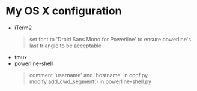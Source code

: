 My OS X configuration
=====================

- iTerm2
  > set font to 'Droid Sans Mono for Powerline' to ensure powerline's last triangle to be acceptable
- tmux
- powerline-shell
  > comment 'username' and 'hostname' in conf.py  
  > modify add_cwd_segment() in powerline-shell.py  
